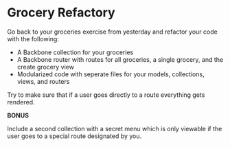 # Grocery Refactory

Go back to your groceries exercise from yesterday and refactor your code
with the following:

* A Backbone collection for your groceries
* A Backbone router with routes for all groceries, a single grocery, and the create grocery
  view
* Modularized code with seperate files for your models, collections,
  views, and routers

Try to make sure that if a user goes directly to a route everything gets
rendered.

**BONUS**

Include a second collection with a secret menu which is only viewable if
the user goes to a special route designated by you.
